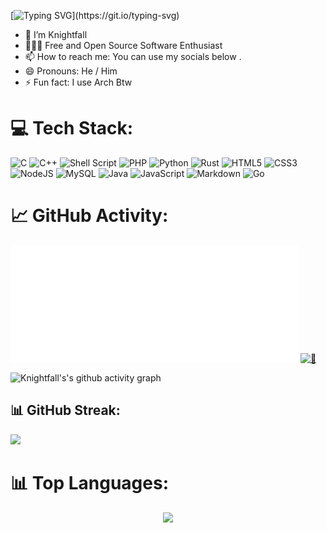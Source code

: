 [![Typing SVG](https://readme-typing-svg.herokuapp.com?color=%2336BCF7&center=true&vCenter=true&width=800&lines=Hi+there+👋,+I+am+Knightfall;+Welcome+to+My+Profile!;FOSS+Enthusiast+;)](https://git.io/typing-svg)

<!-- ### Hi there 👋 -->

<!--
**Knightfall01/knightfall01** is a ✨ _special_ ✨ repository because its `README.md` (this file) appears on your GitHub profile.

Here are some ideas to get you started:
-->


- 🌱 I’m Knightfall
- 👨🏻‍💻 Free and Open Source Software Enthusiast 
- 📫 How to reach me: You can use my socials below .
- 😄 Pronouns: He / Him
- ⚡ Fun fact: I use Arch Btw 

<!-- 
## 🌐 Socials:
[![Discord](https://img.shields.io/badge/Discord-%237289DA.svg?logo=discord&logoColor=white)](htttps://discord.gg/Knightfall#5468) [![Instagram](https://img.shields.io/badge/Instagram-%23E4405F.svg?logo=Instagram&logoColor=white)](https://instagram.com/knightfall__01) [![Reddit](https://img.shields.io/badge/Reddit-%23FF4500.svg?logo=Reddit&logoColor=white)](https://reddit.com/user/knightfall0001) [![Twitch](https://img.shields.io/badge/Twitch-%239146FF.svg?logo=Twitch&logoColor=white)](https://twitch.tv/knight_fall01) [![Twitter](https://img.shields.io/badge/Twitter-%231DA1F2.svg?logo=Twitter&logoColor=white)](https://twitter.com/knightfall_01)  -->

# 💻 Tech Stack:
![C](https://img.shields.io/badge/c-%2300599C.svg?style=flat&logo=c&logoColor=white) ![C++](https://img.shields.io/badge/c++-%2300599C.svg?style=flat&logo=c%2B%2B&logoColor=white) ![Shell Script](https://img.shields.io/badge/shell_script-%23121011.svg?style=flat&logo=gnu-bash&logoColor=white) ![PHP](https://img.shields.io/badge/php-%23777BB4.svg?style=flat&logo=php&logoColor=white) ![Python](https://img.shields.io/badge/python-3670A0?style=flat&logo=python&logoColor=ffdd54) ![Rust](https://img.shields.io/badge/rust-%23000000.svg?style=flat&logo=rust&logoColor=white) ![HTML5](https://img.shields.io/badge/html5-%23E34F26.svg?style=flat&logo=html5&logoColor=white) ![CSS3](https://img.shields.io/badge/css3-%231572B6.svg?style=flat&logo=css3&logoColor=white) ![NodeJS](https://img.shields.io/badge/node.js-6DA55F?style=flat&logo=node.js&logoColor=white) ![MySQL](https://img.shields.io/badge/mysql-%2300f.svg?style=flat&logo=mysql&logoColor=white)
![Java](https://img.shields.io/badge/java-%23ED8B00.svg?style=flat&logo=java&logoColor=white) 
![JavaScript](https://img.shields.io/badge/javascript-%23323330.svg?style=flat&logo=javascript&logoColor=%23F7DF1E)
![Markdown](https://img.shields.io/badge/markdown-%23000000.svg?style=flat&logo=markdown&logoColor=white)
![Go](https://img.shields.io/badge/go-%2300ADD8.svg?style=flat&logo=go&logoColor=white)

# 📈 GitHub Activity:

[<img align="" width="460" alt="🦑" src="/github-metrics.svg">](#)
[<img align="" width="380" alt="🦑" src="https://metrics.lecoq.io/knightfall01?template=classic&base.header=0&base.activity=0&base.community=0&base.repositories=0&base.metadata=0&isocalendar=1&base=header%2C%20activity%2C%20community%2C%20repositories%2C%20metadata&base.indepth=false&base.hireable=false&base.skip=false&isocalendar=false&isocalendar.duration=half-year&config.timezone=Asia%2FCalcutta">](#)

![Knightfall's's github activity graph](https://github-readme-activity-graph.cyclic.app/graph?username=knightfall01&theme=github-compact)

## 📊 GitHub Streak:

![](https://github-readme-streak-stats.herokuapp.com/?user=knightfall01&theme=tokyonight&hide_border=false)<br/>

# 📊 Top Languages:

<div align="center">
    <img src="https://metrics.lecoq.io/Knightfall01?template=classic&base.header=0&base.activity=0&base.community=0&base.repositories=0&base.metadata=0&languages=1&base=header%2C%20activity%2C%20community%2C%20repositories%2C%20metadata&base.indepth=false&base.hireable=false&base.skip=false&languages=false&languages.ignored=html%20%2C%20css&languages.limit=8&languages.threshold=0%25&languages.other=false&languages.colors=github&languages.sections=most-used&languages.indepth=false&languages.analysis.timeout=15&languages.analysis.timeout.repositories=7.5&languages.categories=markup%2C%20programming&languages.recent.categories=markup%2C%20programming&languages.recent.load=300&languages.recent.days=14&config.timezone=Asia%2FCalcutta">
</div>
<!-- ![Metrics](https://metrics.lecoq.io/Knightfall01?template=classic&base.header=0&base.activity=0&base.community=0&base.repositories=0&base.metadata=0&isocalendar=1&base=header%2C%20activity%2C%20community%2C%20repositories%2C%20metadata&base.indepth=false&base.hireable=false&base.skip=false&isocalendar=false&isocalendar.duration=half-year&config.timezone=Asia%2FCalcutta) -->
